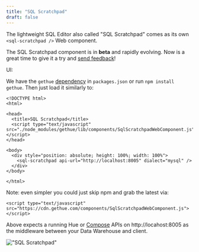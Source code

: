 ```yaml
---
title: "SQL Scratchpad"
draft: false
---
```


The lightweight SQL Editor also called "SQL Scratchpad" comes as its own `<sql-scratchpad />` Web component.

The SQL Scratchpad component is in **beta** and rapidly evolving. Now is a great time to give it a try and [send feedback](https://github.com/cloudera/hue/issues)!

UI:

We have the `gethue` [dependency](/developer/components/) in `packages.json` or run `npm install gethue`. Then just load it similarly to:

    <!DOCTYPE html>
    <html>

    <head>
      <title>SQL Scratchpad</title>
      <script type="text/javascript" src="./node_modules/gethue/lib/components/SqlScratchpadWebComponent.js"></script>
    </head>

    <body>
      <div style="position: absolute; height: 100%; width: 100%">
        <sql-scratchpad api-url="http://localhost:8005" dialect="mysql" />
      </div>
    </body>

    </html>

Note: even simpler you could just skip npm and grab the latest via:

    <script type="text/javascript" src="https://cdn.gethue.com/components/SqlScratchpadWebComponent.js"></script>


Above expects a running Hue or [Compose](https://github.com/gethue/compose) APIs on http://locahost:8005 as the middleware between your Data Warehouse and client.

!["SQL Scratchpad"](https://cdn.gethue.com/uploads/2021/05/sql-scratchpad-v0.5.png)

